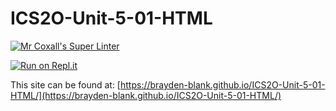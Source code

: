 # ICS2O-Unit-5-01-HTML

[![Mr Coxall's Super Linter](https://github.com/Brayden-Blank/ICS2O-Unit-5-01-HTML/actions/workflows/main.yml/badge.svg)](https://github.com/Brayden-Blank/ICS2O-Unit-5-01-HTML/actions/workflows/main.yml)

[![Run on Repl.it](https://repl.it/badge/github/<Brayden-Blank>/<ICS2O-Unit-5-01-HTML>)](https://repl.it/github/<Brayden-Blank>/<ICS2O-Unit-5-01-HTML>)

This site can be found at: [https://brayden-blank.github.io/ICS2O-Unit-5-01-HTML/](https://brayden-blank.github.io/ICS2O-Unit-5-01-HTML/)
